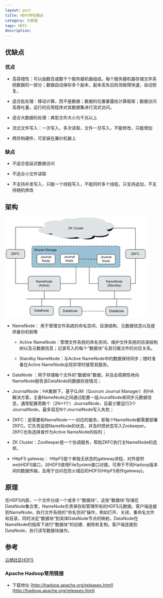 ```yaml
---
layout: post
title: HDFS特性概述
category: 大数据
tags: HDFS
description: 
---
```



## 优缺点

### 优点

* 高容错性：可以由数百或数千个服务器机器组成，每个服务器机器存储文件系统数据的一部分；数据自动保存多个副本，副本丢失后检测故障快速，自动恢复。

* 适合批处理：移动计算，而不是数据；数据的位置暴露给计算框架；数据访问高吞吐量，运行的应用程序对其数据集进行流式访问。

* 适合大数据的处理：典型文件大小为千兆以上

* 流式文件写入：一次写入，多次读取，文件一旦写入，不能修改，只能增加

* 跨异构硬件，可安装在廉价机器上

### 缺点

* 不适合低延迟数据访问

* 不适合小文件读取

* 不支持并发写入，只能一个线程写入，不能同时多个线程，只支持追加，不支持随机修改



## 架构

![HDFS架构图](/assets/img/2015-04-16-HDFS-summary-1.jpg)

* NameNode： 用于管理文件系统的命名空间、目录结构、元数据信息以及提供备份机制等

   * Active NameNode：管理文件系统的命名空间、维护文件系统的目录结构树以及元数据信息；记录写入的每个“数据块”与其归属文件的对应关系。

   * Standby NameNode：与Active NameNode中的数据保持同步；随时准备在Active NameNode出现异常时接管其服务。

* DataNode ：用于存储每个文件的“数据块”数据，并且会周期性地向NameNode报告该DataNode的数据存放情况；

* JournalNode：HA集群下，基于QJM（Quorum Journal Manager）的HA解决方案，主备NameNode之间通过配置一组JouralNode来同步元数据信息，通常配置奇数个（2N+1个）JournalNode，且最少要运行3个JournalNode，最多容忍N个JournalNode写入失败；

* ZKFC：是需要和NameNode一一对应的服务，即每个NameNode都需要部署ZKFC。它负责监控NameNode的状态，并及时把状态写入Zookeeper。ZKFC也有选择谁作为Active NameNode的权利；

* ZK Cluster：ZooKeeper是一个协调服务，帮助ZKFC执行主NameNode的选举。

* HttpFS gateway：	HttpFS是个单独无状态的gateway进程，对外提供webHDFS接口，对HDFS使用FileSystem接口对接。可用于不同Hadoop版本间的数据传输，及用于访问在防火墙后的HDFS(HttpFS用作gateway)。
 

## 原理

在HDFS内部，一个文件分成一个或多个“数据块”，这些“数据块”存储在DataNode集合里，NameNode负责保存和管理所有的HDFS元数据。客户端连接到NameNode，执行文件系统的“命名空间”操作，例如打开、关闭、重命名文件和目录，同时决定“数据块”到具体DataNode节点的映射。DataNode在NameNode的指挥下进行“数据块”的创建、删除和复制。客户端连接到DataNode，执行读写数据块操作。


 



## 参考

[云栖社区HDFS](https://yq.aliyun.com/articles/223124?spm=5176.11065265.1996646101.searchclickresult.3d274790FwsTFg) 

### Apache Hadoop常用链接

* 下载地址 [http://hadoop.apache.org/releases.html](http://hadoop.apache.org/releases.html)
